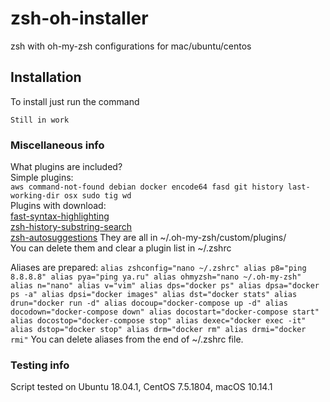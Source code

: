 # zsh-oh-installer
zsh with oh-my-zsh configurations for mac/ubuntu/centos

## Installation
To install just run the command
```
Still in work
```

### Miscellaneous info
What plugins are included?  
Simple plugins:  
`aws command-not-found debian docker encode64 fasd git history last-working-dir osx sudo tig wd`  
Plugins with download:  
[fast-syntax-highlighting](https://github.com/zdharma/fast-syntax-highlighting)  
[zsh-history-substring-search](https://github.com/zsh-users/zsh-history-substring-search)  
[zsh-autosuggestions](https://github.com/zsh-users/zsh-autosuggestions) 
They are all in ~/.oh-my-zsh/custom/plugins/  
You can delete them and clear a plugin list in ~/.zshrc  

Aliases are prepared:
`alias zshconfig="nano ~/.zshrc"
alias p8="ping 8.8.8.8"
alias pya="ping ya.ru"
alias ohmyzsh="nano ~/.oh-my-zsh"
alias n="nano"
alias v="vim"
alias dps="docker ps"
alias dpsa="docker ps -a"
alias dpsi="docker images"
alias dst="docker stats"
alias drun="docker run -d"
alias docoup="docker-compose up -d"
alias docodown="docker-compose down"
alias docostart="docker-compose start"
alias docostop="docker-compose stop"
alias dexec="docker exec -it"
alias dstop="docker stop"
alias drm="docker rm"
alias drmi="docker rmi"`
You can delete aliases from the end of ~/.zshrc file.

### Testing info
Script tested on Ubuntu 18.04.1, CentOS 7.5.1804, macOS 10.14.1

